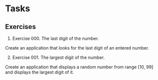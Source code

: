 # Tasks

## Exercises
1. Exercise 000. The last digit of the number.

Create an application that looks for the last digit of an entered number.

2. Exercise 001. The largest digit of the number.

Create an application that displays a random number from range [10, 99] and displays the largest digit of it.
